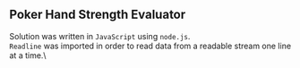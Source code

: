 ## Poker Hand Strength Evaluator

Solution was written in `JavaScript` using `node.js`.\
`Readline` was imported in order to read data from a readable stream one line at a time.\
